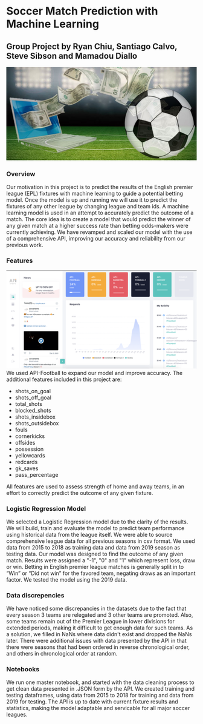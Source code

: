 # Soccer Match Prediction with Machine Learning
## Group Project by Ryan Chiu, Santiago Calvo, Steve Sibson and Mamadou Diallo

![alt text](soccer-betting.jpg)

### Overview
Our motivation in this project is to predict the results of the English premier league (EPL) fixtures with machine learning to guide a potential betting model. Once the model is up and running we will use it to predict the fixtures of any other league by changing league and team ids. A machine learning model is used in an attempt to accurately predict the outcome of a match. The core idea is to create a model that would predict the winner of any given match at a higher success rate than betting odds-makers were currently achieving. We have revamped and scaled our model with the use of a comprehensive API, improving our accuracy and reliability from our previous work.

### Features
![alt text](dashboard.png)
We used API-Football to expand our model and improve accuracy. The additional features included in this project are:

- shots_on_goal
- shots_off_goal 
- total_shots
- blocked_shots
- shots_insidebox 
- shots_outsidebox
- fouls
- cornerkicks
- offsides
- possession 
- yellowcards
- redcards 
- gk_saves 
- pass_percentage 

All features are used to assess strength of home and away teams, in an effort to correctly predict the outcome of any given fixture.

### Logistic Regression Model
We selected a Logistic Regression model due to the clarity of the results. We will build, train and evaluate the model to predict team performance using historical data from the league itself. We were able to source comprehensive league data for all previous seasons in csv format. We used data from 2015 to 2018 as training data and data from 2019 season as testing data. Our model was designed to find the outcome of any given match. Results were assigned a "-1", "0" and "1" which represent loss, draw or win. Betting in English premier league matches is generally split in to “Win” or “Did not win” for the favored team, negating draws as an important factor. We tested the model using the 2019 data.

### Data discrepencies
We have noticed some discrepancies in the datasets due to the fact that every season 3 teams are relegated and 3 other teams are promoted. Also, some teams remain out of the Premier League in lower divisions for extended periods, making it difficult to get enough data for such teams. As a solution, we filled in NaNs where data didn't exist and dropped the NaNs later. There were additional issues with data presented by the API in that there were seasons that had been ordered in reverse chronological order, and others in chronological order at random.

### Notebooks
We run one master notebook, and started with the data cleaning process to get clean data presented in .JSON form by the API. We created training and testing dataframes, using data from 2015 to 2018 for training and data from 2019 for testing. The API is up to date with current fixture results and statistics, making the model adaptable and servicable for all major soccer leagues. 


